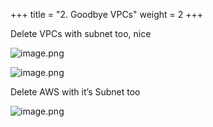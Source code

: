 +++
title = "2. Goodbye VPCs"
weight = 2
+++


Delete VPCs with subnet too, nice


![image.png](/images/008-viii-clean-it-up/34-632066-image.png)


![image.png](/images/008-viii-clean-it-up/34-375554-image.png)


Delete AWS with it’s Subnet too


![image.png](/images/008-viii-clean-it-up/34-607366-image.png)


